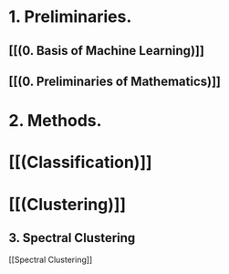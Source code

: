 # 1. Preliminaries.

## [[(0. Basis of Machine Learning)]]


## [[(0. Preliminaries of Mathematics)]]


# 2. Methods.

# [[(Classification)]]



# [[(Clustering)]]

## 3. Spectral Clustering
[[Spectral Clustering]]





